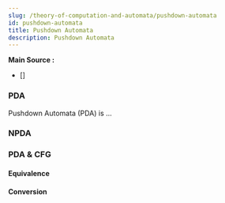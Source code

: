 ```yaml
---
slug: /theory-of-computation-and-automata/pushdown-automata
id: pushdown-automata
title: Pushdown Automata
description: Pushdown Automata
---
```


**Main Source :**

- []

### PDA

Pushdown Automata (PDA) is ...

### NPDA

### PDA & CFG

#### Equivalence

#### Conversion

